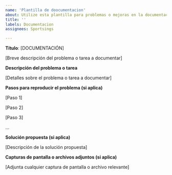 ```yaml
---
name: 'Plantilla de doocumentacion'
about: Utilize esta plantilla para problemas o mejoras en la documentación del proyecto
title: ''
labels: Documentacion
assignees: Sportsings

---
```


**Título**: [DOCUMENTACIÓN]

[Breve descripción del problema o tarea a documentar]

**Descripción del problema o tarea**

[Detalles sobre el problema o tarea a documentar]

**Pasos para reproducir el problema (si aplica)**

[Paso 1]

[Paso 2]

[Paso 3]

...

**Solución propuesta (si aplica)**

[Descripción de la solución propuesta]

**Capturas de pantalla o archivos adjuntos (si aplica)**

[Adjunta cualquier captura de pantalla o archivo relevante]
